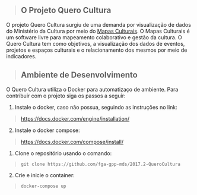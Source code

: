 >## O Projeto Quero Cultura

O projeto Quero Cultura surgiu de uma demanda por visualização de dados do Ministério da Cultura por meio do [Mapas Culturais](http://mapas.cultura.gov.br/). O Mapas Culturais é um software livre para mapeamento colaborativo e gestão da cultura.
O Quero Cultura tem como objetivos, a visualização dos dados de eventos, projetos e espaços culturais e o relacionamento dos mesmos por meio de indicadores.

>## Ambiente de Desenvolvimento

O Quero Cultura utiliza o Docker para automatizaço de ambiente. Para contribuir com o projeto siga os passos a seguir:

1. Instale o docker, caso não possua, seguindo as instruções no link:
  >https://docs.docker.com/engine/installation/
2. Instale o docker compose:
  >https://docs.docker.com/compose/install/
1. Clone o repositório usando o comando:
  >`git clone https://github.com/fga-gpp-mds/2017.2-QueroCultura`
2. Crie e inicie o container:
  >`docker-compose up`
